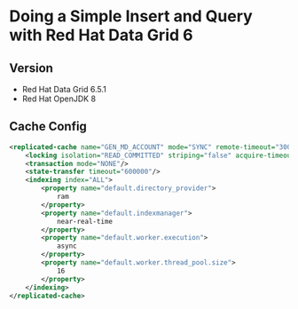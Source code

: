# Doing a Simple Insert and Query with Red Hat Data Grid 6

## Version
- Red Hat Data Grid 6.5.1
- Red Hat OpenJDK 8

## Cache Config
```xml
<replicated-cache name="GEN_MD_ACCOUNT" mode="SYNC" remote-timeout="300000" start="EAGER" statistics="true">
    <locking isolation="READ_COMMITTED" striping="false" acquire-timeout="3000000" concurrency-level="25000"/>
    <transaction mode="NONE"/>
    <state-transfer timeout="600000"/>
    <indexing index="ALL">
        <property name="default.directory_provider">
            ram
        </property>
        <property name="default.indexmanager">
            near-real-time
        </property>
        <property name="default.worker.execution">
            async
        </property>
        <property name="default.worker.thread_pool.size">
            16
        </property>
    </indexing>
</replicated-cache>
```